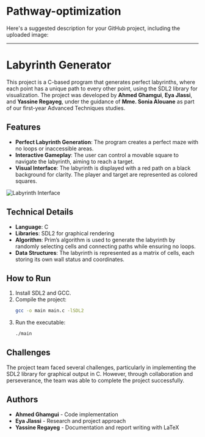 # Pathway-optimization
Here's a suggested description for your GitHub project, including the uploaded image:

---

# Labyrinth Generator

This project is a C-based program that generates perfect labyrinths, where each point has a unique path to every other point, using the SDL2 library for visualization. The project was developed by **Ahmed Ghamgui**, **Eya Jlassi**, and **Yassine Regayeg**, under the guidance of **Mme. Sonia Alouane** as part of our first-year Advanced Techniques studies.

## Features
- **Perfect Labyrinth Generation**: The program creates a perfect maze with no loops or inaccessible areas.
- **Interactive Gameplay**: The user can control a movable square to navigate the labyrinth, aiming to reach a target.
- **Visual Interface**: The labyrinth is displayed with a red path on a black background for clarity. The player and target are represented as colored squares.

![Labyrinth Interface](path/to/your/image.png)  

## Technical Details
- **Language**: C
- **Libraries**: SDL2 for graphical rendering
- **Algorithm**: Prim’s algorithm is used to generate the labyrinth by randomly selecting cells and connecting paths while ensuring no loops.
- **Data Structures**: The labyrinth is represented as a matrix of cells, each storing its own wall status and coordinates.

## How to Run
1. Install SDL2 and GCC.
2. Compile the project:
   ```bash
   gcc -o main main.c -lSDL2
   ```
3. Run the executable:
   ```bash
   ./main
   ```

## Challenges
The project team faced several challenges, particularly in implementing the SDL2 library for graphical output in C. However, through collaboration and perseverance, the team was able to complete the project successfully.

## Authors
- **Ahmed Ghamgui** - Code implementation
- **Eya Jlassi** - Research and project approach
- **Yassine Regayeg** - Documentation and report writing with LaTeX
